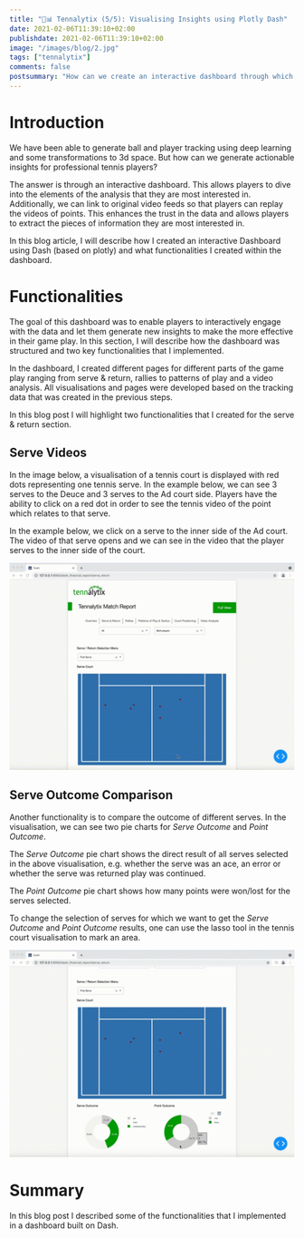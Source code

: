 ```yaml
---
title: "🎾📊 Tennalytix (5/5): Visualising Insights using Plotly Dash"
date: 2021-02-06T11:39:10+02:00
publishdate: 2021-02-06T11:39:10+02:00
image: "/images/blog/2.jpg"
tags: ["tennalytix"]
comments: false
postsummary: "How can we create an interactive dashboard through which professional tennis players can generate actionable insights?"
---
```


# Introduction
We have been able to generate ball and player tracking using deep learning and some transformations to 3d space. But how can we generate actionable insights for professional tennis players?

The answer is through an interactive dashboard. This allows players to dive into the elements of the analysis that they are most interested in. Additionally, we can link to original video feeds so that players can replay the videos of points. This enhances the trust in the data and allows players to extract the pieces of information they are most interested in. 

In this blog article, I will describe how I created an interactive Dashboard using Dash (based on plotly) and what functionalities I created within the dashboard. 

# Functionalities
The goal of this dashboard was to enable players to interactively engage with the data and let them generate new insights to make the more effective in their game play. In this section, I will describe how the dashboard was structured and two key functionalities that I implemented. 

In the dashboard, I created different pages for different parts of the game play ranging from serve & return, rallies to patterns of play and a video analysis. All visualisations and pages were developed based on the tracking data that was created in the previous steps. 

In this blog post I will highlight two functionalities that I created for the serve & return section. 

## Serve Videos
In the image below, a visualisation of a tennis court is displayed with red dots representing one tennis serve. In the example below, we can see 3 serves to the Deuce and 3 serves to the Ad court side. Players have the ability to click on a red dot in order to see the tennis video of the point which relates to that serve. 

In the example below, we click on a serve to the inner side of the Ad court. The video of that serve opens and we can see in the video that the player serves to the inner side of the court. 

![alt](tennis_serve_pop_up_720.gif)

## Serve Outcome Comparison
Another functionality is to compare the outcome of different serves. In the visualisation, we can see two pie charts for *Serve Outcome* and *Point Outcome*. 

The *Serve Outcome* pie chart shows the direct result of all serves selected in the above visualisation, e.g. whether the serve was an ace, an error or whether the serve was returned play was continued. 

The *Point Outcome* pie chart shows how many points were won/lost for the serves selected. 

To change the selection of serves for which we want to get the *Serve Outcome* and *Point Outcome* results, one can use the lasso tool in the tennis court visualisation to mark an area.  

![alt](tennis_serve_lasso_720.gif)

# Summary
In this blog post I described some of the functionalities that I implemented in a dashboard built on Dash. 